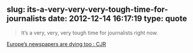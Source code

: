 slug: its-a-very-very-very-tough-time-for-journalists
date: 2012-12-14 16:17:19
type: quote
---

> It’s a very, very, very tough time for journalists right now.

[Europe’s newspapers are dying too : CJR](http://www.cjr.org/behind_the_news/european_newspapers_in_dire_st.php?utm_campaign=SocialFlow)
